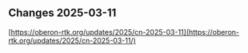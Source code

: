 ## Changes 2025-03-11

[https://oberon-rtk.org/updates/2025/cn-2025-03-11](https://oberon-rtk.org/updates/2025/cn-2025-03-11/)
